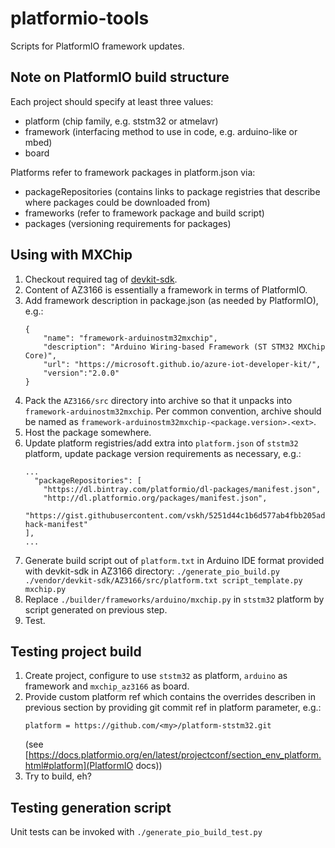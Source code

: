 # platformio-tools

Scripts for PlatformIO framework updates.

## Note on PlatformIO build structure

Each project should specify at least three values:

- platform (chip family, e.g. ststm32 or atmelavr)
- framework (interfacing method to use in code, e.g. arduino-like or mbed)
- board

Platforms refer to framework packages in platform.json via:

- packageRepositories (contains links to package registries that describe where packages could be downloaded from)
- frameworks (refer to framework package and build script)
- packages (versioning requirements for packages)

## Using with MXChip

1. Checkout required tag of [devkit-sdk](./vendor/devkit-sdk).
2. Content of AZ3166 is essentially a framework in terms of PlatformIO.
3. Add framework description in package.json (as needed by PlatformIO), e.g.:
   ```
   {
       "name": "framework-arduinostm32mxchip",
       "description": "Arduino Wiring-based Framework (ST STM32 MXChip Core)",
       "url": "https://microsoft.github.io/azure-iot-developer-kit/",
       "version":"2.0.0"
   }
   ```
4. Pack the `AZ3166/src` directory into archive so that it unpacks into `framework-arduinostm32mxchip`. Per common convention, archive should be named as `framework-arduinostm32mxchip-<package.version>.<ext>`.
5. Host the package somewhere.
6. Update platform registries/add extra into `platform.json` of `ststm32` platform, update package version requirements as necessary, e.g.:
   ```
   ...
     "packageRepositories": [
       "https://dl.bintray.com/platformio/dl-packages/manifest.json",
       "http://dl.platformio.org/packages/manifest.json",
       "https://gist.githubusercontent.com/vskh/5251d44c1b6d577ab4fbb205ad959b18/raw/208fbcb19746ab49fafb5c415090cb9eb3eb3044/platformio-hack-manifest"
   ],
   ...
   ```
7. Generate build script out of `platform.txt` in Arduino IDE format provided with devkit-sdk in AZ3166 directory:
   `./generate_pio_build.py ./vendor/devkit-sdk/AZ3166/src/platform.txt script_template.py mxchip.py`
8. Replace `./builder/frameworks/arduino/mxchip.py` in `ststm32` platform by script generated on previous step.
9. Test.

## Testing project build

1. Create project, configure to use `ststm32` as platform, `arduino` as framework and `mxchip_az3166` as board.
2. Provide custom platform ref which contains the overrides describen in previous section by providing git commit ref in platform parameter, e.g.:
   ```
   platform = https://github.com/<my>/platform-ststm32.git
   ```
   (see [https://docs.platformio.org/en/latest/projectconf/section_env_platform.html#platform](PlatformIO docs))
3. Try to build, eh?

## Testing generation script

Unit tests can be invoked with `./generate_pio_build_test.py`
